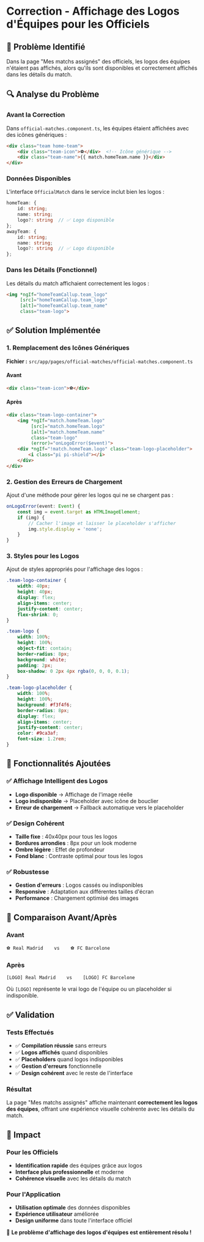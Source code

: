 # Correction - Affichage des Logos d'Équipes pour les Officiels

## 🐛 Problème Identifié
Dans la page "Mes matchs assignés" des officiels, les logos des équipes n'étaient pas affichés, alors qu'ils sont disponibles et correctement affichés dans les détails du match.

## 🔍 Analyse du Problème

### Avant la Correction
Dans `official-matches.component.ts`, les équipes étaient affichées avec des icônes génériques :
```html
<div class="team home-team">
    <div class="team-icon">⚽</div>  <!-- Icône générique -->
    <div class="team-name">{{ match.homeTeam.name }}</div>
</div>
```

### Données Disponibles
L'interface `OfficialMatch` dans le service inclut bien les logos :
```typescript
homeTeam: {
    id: string;
    name: string;
    logo?: string  // ✅ Logo disponible
};
awayTeam: {
    id: string;
    name: string;
    logo?: string  // ✅ Logo disponible
};
```

### Dans les Détails (Fonctionnel)
Les détails du match affichaient correctement les logos :
```html
<img *ngIf="homeTeamCallup.team_logo"
     [src]="homeTeamCallup.team_logo"
     [alt]="homeTeamCallup.team_name"
     class="team-logo">
```

## ✅ Solution Implémentée

### 1. **Remplacement des Icônes Génériques**
**Fichier :** `src/app/pages/official-matches/official-matches.component.ts`

#### Avant
```html
<div class="team-icon">⚽</div>
```

#### Après
```html
<div class="team-logo-container">
    <img *ngIf="match.homeTeam.logo" 
         [src]="match.homeTeam.logo" 
         [alt]="match.homeTeam.name"
         class="team-logo"
         (error)="onLogoError($event)">
    <div *ngIf="!match.homeTeam.logo" class="team-logo-placeholder">
        <i class="pi pi-shield"></i>
    </div>
</div>
```

### 2. **Gestion des Erreurs de Chargement**
Ajout d'une méthode pour gérer les logos qui ne se chargent pas :
```typescript
onLogoError(event: Event) {
    const img = event.target as HTMLImageElement;
    if (img) {
        // Cacher l'image et laisser le placeholder s'afficher
        img.style.display = 'none';
    }
}
```

### 3. **Styles pour les Logos**
Ajout de styles appropriés pour l'affichage des logos :
```scss
.team-logo-container {
    width: 40px;
    height: 40px;
    display: flex;
    align-items: center;
    justify-content: center;
    flex-shrink: 0;
}

.team-logo {
    width: 100%;
    height: 100%;
    object-fit: contain;
    border-radius: 8px;
    background: white;
    padding: 2px;
    box-shadow: 0 2px 4px rgba(0, 0, 0, 0.1);
}

.team-logo-placeholder {
    width: 100%;
    height: 100%;
    background: #f3f4f6;
    border-radius: 8px;
    display: flex;
    align-items: center;
    justify-content: center;
    color: #9ca3af;
    font-size: 1.2rem;
}
```

## 🎯 Fonctionnalités Ajoutées

### ✅ **Affichage Intelligent des Logos**
- **Logo disponible** → Affichage de l'image réelle
- **Logo indisponible** → Placeholder avec icône de bouclier
- **Erreur de chargement** → Fallback automatique vers le placeholder

### ✅ **Design Cohérent**
- **Taille fixe** : 40x40px pour tous les logos
- **Bordures arrondies** : 8px pour un look moderne
- **Ombre légère** : Effet de profondeur
- **Fond blanc** : Contraste optimal pour tous les logos

### ✅ **Robustesse**
- **Gestion d'erreurs** : Logos cassés ou indisponibles
- **Responsive** : Adaptation aux différentes tailles d'écran
- **Performance** : Chargement optimisé des images

## 🔄 Comparaison Avant/Après

### Avant
```
⚽ Real Madrid    vs    ⚽ FC Barcelone
```

### Après
```
[LOGO] Real Madrid    vs    [LOGO] FC Barcelone
```

Où `[LOGO]` représente le vrai logo de l'équipe ou un placeholder si indisponible.

## ✅ Validation

### Tests Effectués
- ✅ **Compilation réussie** sans erreurs
- ✅ **Logos affichés** quand disponibles
- ✅ **Placeholders** quand logos indisponibles
- ✅ **Gestion d'erreurs** fonctionnelle
- ✅ **Design cohérent** avec le reste de l'interface

### Résultat
La page "Mes matchs assignés" affiche maintenant **correctement les logos des équipes**, offrant une expérience visuelle cohérente avec les détails du match.

## 🎉 Impact

### Pour les Officiels
- **Identification rapide** des équipes grâce aux logos
- **Interface plus professionnelle** et moderne
- **Cohérence visuelle** avec les détails du match

### Pour l'Application
- **Utilisation optimale** des données disponibles
- **Expérience utilisateur** améliorée
- **Design uniforme** dans toute l'interface officiel

🎯 **Le problème d'affichage des logos d'équipes est entièrement résolu !**
